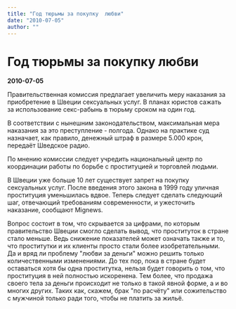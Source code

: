 ```yaml
---
title: "Год тюрьмы за покупку  любви"
date: "2010-07-05"
author: ""
---
```


# Год тюрьмы за покупку  любви

**2010-07-05** 

Правительственная  комиссия предлагает увеличить меру  наказания за приобретение в Швеции  сексуальных услуг. В планах юристов сажать за использование секс-рабынь  в тюрьму сроком на один год.

В соответствии  с нынешним законодательством, максимальная  мера наказания за это преступление  - полгода. Однако на практике суд назначает,  как правило, денежный штраф в размере 5.000 крон, передаёт Шведское радио.

По мнению  комиссии следует учредить национальный  центр по координации работы по борьбе  с проституцией и торговлей людьми.

В Швеции уже больше 10 лет существует запрет на покупку сексуальных услуг. После введения  этого закона в 1999 году уличная проституция уменьшилась вдвое. Теперь следует сделать следующий шаг, отвечающий  требованиям современности, и ужесточить  наказание, сообщают Mignews.

Вопрос состоит в том, что скрывается за цифрами,  по которым правительство Швеции  смогло сделать вывод, что проституток в стране стало меньше. Ведь снижение  показателей может означать также  и то, что проститутки и их клиенты просто стали более изобретательными.  Да и вряд ли проблему "любви за  деньги" можно решить только количественными изменениями. До тех пор, пока в стране  будет оставаться хотя бы одна проститутка,  нельзя будет говорить о том, что проституция в ней полностью искоренена. Тем более, что продажа своего тела за деньги происходит не только  в такой явной форме, а и во многих других. Таких как, скажем,  брак "по расчёту" или сожительство  с мужчиной только ради того, чтобы не платить за жильё.